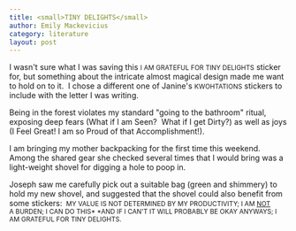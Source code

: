 ```yaml
---
title: <small>TINY DELIGHTS</small>
author: Emily Mackevicius
category: literature
layout: post
---
```


I wasn't sure what I was saving this <small>I AM GRATEFUL FOR TINY DELIGHTS</small> sticker for, but something about the intricate almost magical design made me want to hold on to it.  I chose a different one of Janine's <small>KWOHTATIONS</small> stickers to include with the letter I was writing. 

Being in the forest violates my standard "going to the bathroom" ritual, exposing deep fears (What if I am Seen?  What if I get Dirty?) as well as joys (I Feel Great! I am so Proud of that Accomplishment!). 

I am bringing my mother backpacking for the first time this weekend. Among the shared gear she checked several times that I would bring was a light-weight shovel for digging a hole to poop in.  

Joseph saw me carefully pick out a suitable bag (green and shimmery) to hold my new shovel, and suggested that the shovel could also benefit from some stickers: <small> MY VALUE IS NOT DETERMINED BY MY PRODUCTIVITY; I AM <u>NOT</u> A BURDEN; I CAN DO THIS*   *AND IF I CAN'T IT WILL PROBABLY BE OKAY ANYWAYS; I AM GRATEFUL FOR TINY DELIGHTS. </small>



